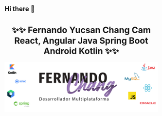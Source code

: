 ## Hi there 👋

<!--
**Yucsan/Yucsan** is a ✨ _special_ ✨ repository because its `README.md` (this file) appears on your GitHub profile.

Here are some ideas to get you started:

- 🔭 I’m currently working on ...
- 🌱 I’m currently learning ...
- 👯 I’m looking to collaborate on ...
- 🤔 I’m looking for help with ...
- 💬 Ask me about ...
- 📫 How to reach me: ...
- 😄 Pronouns: ...
- ⚡ Fun fact: ...
-->
<div align="center">
<h1 align="center">✨✨ Fernando Yucsan Chang Cam React, Angular Java Spring Boot Android Kotlin ✨✨</h1>
<!-- <h2>✨ _special_ ✨ </h2>  --> 
</div>
<img src="https://github.com/Yucsan/Yucsan/blob/main/portada.jpg?raw=true" >

